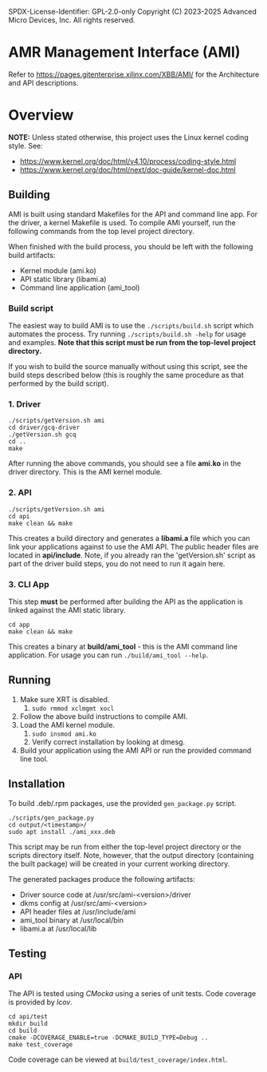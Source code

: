 SPDX-License-Identifier: GPL-2.0-only
Copyright (C) 2023-2025 Advanced Micro Devices, Inc. All rights reserved.

# AMR Management Interface (AMI)

Refer to https://pages.gitenterprise.xilinx.com/XBB/AMI/ for the Architecture and API descriptions.

# Overview

**NOTE:** Unless stated otherwise, this project uses the Linux kernel coding style.
See:

* https://www.kernel.org/doc/html/v4.10/process/coding-style.html
* https://www.kernel.org/doc/html/next/doc-guide/kernel-doc.html

## Building

AMI is built using standard Makefiles for the API and command line app. For the driver, a kernel Makefile is used.
To compile AMI yourself, run the following commands from the top level project directory.

When finished with the build process, you should be left with the following build artifacts:

* Kernel module (ami.ko)
* API static library (libami.a)
* Command line application (ami_tool)

### Build script

The easiest way to build AMI is to use the `./scripts/build.sh` script which automates the process.
Try running `./scripts/build.sh -help` for usage and examples. **Note that this script must be run from the top-level
project directory.**

If you wish to build the source manually without using this script, see the build steps
described below (this is roughly the same procedure as that performed by the build script).

### 1. Driver

```
./scripts/getVersion.sh ami
cd driver/gcq-driver
./getVersion.sh gcq
cd ..
make
```

After running the above commands, you should see a file **ami.ko** in the driver directory. This is the AMI kernel module.

### 2. API

```
./scripts/getVersion.sh ami
cd api
make clean && make
```

This creates a build directory and generates a **libami.a** file which you can link your applications against to use the
AMI API. The public header files are located in **api/include**. Note, if you already ran the 'getVersion.sh' script as
part of the driver build steps, you do not need to run it again here.

### 3. CLI App

This step **must** be performed after building the API as the application is linked against the AMI static library.

```
cd app
make clean && make
```

This creates a binary at **build/ami_tool** - this is the AMI command line application.
For usage you can run `./build/ami_tool --help`.

## Running

1. Make sure XRT is disabled.
   1. `sudo rmmod xclmgmt xocl`
2. Follow the above build instructions to compile AMI.
3. Load the AMI kernel module.
   1. `sudo insmod ami.ko`
   2. Verify correct installation by looking at dmesg.
4. Build your application using the AMI API or run the provided command line tool.

## Installation

To build .deb/.rpm packages, use the provided `gen_package.py` script.

```
./scripts/gen_package.py
cd output/<timestamp>/
sudo apt install ./ami_xxx.deb
```

This script may be run from either the top-level project directory or the scripts directory itself. Note, however,
that the output directory (containing the built package) will be created in your current working directory.

The generated packages produce the following artifacts:

 * Driver source code at /usr/src/ami-\<version\>/driver
 * dkms config at /usr/src/ami-\<version\>
 * API header files at /usr/include/ami
 * ami_tool binary at /usr/local/bin
 * libami.a at /usr/local/lib

## Testing

### API

The API is tested using *CMocka* using a series of unit tests. Code coverage is provided by *lcov*.

```
cd api/test
mkdir build
cd build
cmake -DCOVERAGE_ENABLE=true -DCMAKE_BUILD_TYPE=Debug ..
make test_coverage
```

Code coverage can be viewed at `build/test_coverage/index.html`.
